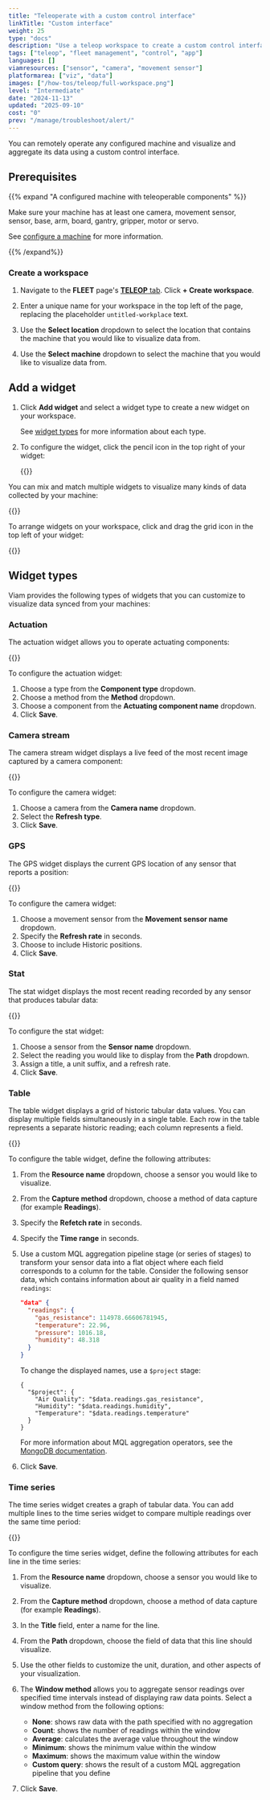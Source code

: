 ```yaml
---
title: "Teleoperate with a custom control interface"
linkTitle: "Custom interface"
weight: 25
type: "docs"
description: "Use a teleop workspace to create a custom control interface for operating a machine or visualizing and aggregating its data."
tags: ["teleop", "fleet management", "control", "app"]
languages: []
viamresources: ["sensor", "camera", "movement sensor"]
platformarea: ["viz", "data"]
images: ["/how-tos/teleop/full-workspace.png"]
level: "Intermediate"
date: "2024-11-13"
updated: "2025-09-10"
cost: "0"
prev: "/manage/troubleshoot/alert/"
---
```


You can remotely operate any configured machine and visualize and aggregate its data using a custom control interface.

## Prerequisites

{{% expand "A configured machine with teleoperable components" %}}

Make sure your machine has at least one camera, movement sensor, sensor, base, arm, board, gantry, gripper, motor or servo.

See [configure a machine](/operate/get-started/supported-hardware/) for more information.

{{% /expand%}}

### Create a workspace

1. Navigate to the **FLEET** page's [**TELEOP** tab](https://app.viam.com/teleop).
   Click **+ Create workspace**.

1. Enter a unique name for your workspace in the top left of the page, replacing the placeholder `untitled-workplace` text.

1. Use the **Select location** dropdown to select the location that contains the machine that you would like to visualize data from.

1. Use the **Select machine** dropdown to select the machine that you would like to visualize data from.

## Add a widget

1. Click **Add widget** and select a widget type to create a new widget on your workspace.

   See [widget types](/manage/troubleshoot/teleoperate/custom-interface/#widget-types) for more information about each type.

1. To configure the widget, click the pencil icon in the top right of your widget:

   {{<imgproc src="/services/data/visualize-widget-configure.png" alt="Click the pencil icon to configure your widget." style="width:500px" resize="1200x" class="imgzoom fill shadow" >}}

You can mix and match multiple widgets to visualize many kinds of data collected by your machine:

{{<imgproc src="/services/data/visualize-workspace.png" resize="1200x" style="width: 700px" class="fill imgzoom shadow" declaredimensions=true alt="Workspace containing.">}}

To arrange widgets on your workspace, click and drag the grid icon in the top left of your widget:

{{<imgproc src="/services/data/visualize-widget-move.png" alt="Click the grid icon to move a widget." style="width:500px" resize="1200x" class="imgzoom fill shadow" >}}

## Widget types

Viam provides the following types of widgets that you can customize to visualize data synced from your machines:

### Actuation

The actuation widget allows you to operate actuating components:

{{<imgproc src="/services/data/visualize-widget-actuation.png" resize="800x" style="width: 500px" class="fill imgzoom shadow" declaredimensions=true alt="An actuation widget displaying servo controls.">}}

To configure the actuation widget:

1. Choose a type from the **Component type** dropdown.
1. Choose a method from the **Method** dropdown.
1. Choose a component from the **Actuating component name** dropdown.
1. Click **Save**.

### Camera stream

The camera stream widget displays a live feed of the most recent image captured by a camera component:

{{<imgproc src="/services/data/visualize-widget-camera.png" resize="800x" style="width: 500px" class="fill imgzoom shadow" declaredimensions=true alt="A camera widget displaying a live camera feed.">}}

To configure the camera widget:

1. Choose a camera from the **Camera name** dropdown.
1. Select the **Refresh type**.
1. Click **Save**.

### GPS

The GPS widget displays the current GPS location of any sensor that reports a position:

{{<imgproc src="/services/data/visualize-widget-gps.png" resize="800x" style="width: 500px" class="fill imgzoom shadow" declaredimensions=true alt="A GPS widget displaying a live location.">}}

To configure the camera widget:

1. Choose a movement sensor from the **Movement sensor name** dropdown.
1. Specify the **Refresh rate** in seconds.
1. Choose to include Historic positions.
1. Click **Save**.

### Stat

The stat widget displays the most recent reading recorded by any sensor that produces tabular data:

{{<imgproc src="/services/data/visualize-widget-stat.png" resize="800x" style="width: 500px" class="fill imgzoom shadow" declaredimensions=true alt="A stat widget displaying a live sensor reading.">}}

To configure the stat widget:

1. Choose a sensor from the **Sensor name** dropdown.
1. Select the reading you would like to display from the **Path** dropdown.
1. Assign a title, a unit suffix, and a refresh rate.
1. Click **Save**.

### Table

The table widget displays a grid of historic tabular data values. You can display multiple fields simultaneously in a single table.
Each row in the table represents a separate historic reading; each column represents a field.

{{<imgproc src="/services/data/visualize-widget-table.png" resize="800x" style="width: 500px" class="fill imgzoom shadow" declaredimensions=true alt="A table widget displaying a grid of sensor readings.">}}

To configure the table widget, define the following attributes:

1. From the **Resource name** dropdown, choose a sensor you would like to visualize.
1. From the **Capture method** dropdown, choose a method of data capture (for example **Readings**).
1. Specify the **Refetch rate** in seconds.
1. Specify the **Time range** in seconds.

1. Use a custom MQL aggregation pipeline stage (or series of stages) to transform your sensor data into a flat object where each field corresponds to a column for the table.
   Consider the following sensor data, which contains information about air quality in a field named `readings`:

   ```json
   "data" {
     "readings": {
       "gas_resistance": 114978.66606781945,
       "temperature": 22.96,
       "pressure": 1016.18,
       "humidity": 48.318
     }
   }
   ```

   To change the displayed names, use a `$project` stage:

   ```mql
   {
     "$project": {
       "Air Quality": "$data.readings.gas_resistance",
       "Humidity": "$data.readings.humidity",
       "Temperature": "$data.readings.temperature"
     }
   }
   ```

   For more information about MQL aggregation operators, see the [MongoDB documentation](https://www.mongodb.com/docs/manual/reference/operator/aggregation/).

1. Click **Save**.

### Time series

The time series widget creates a graph of tabular data. You can add multiple lines to the time series widget to compare multiple readings over the same time period:

{{<imgproc src="/services/data/visualize-widget-time-series.png" resize="1000x" style="width: 500px" class="fill imgzoom shadow" declaredimensions=true alt="A time series widget displaying a live graph of sensor data over time.">}}

To configure the time series widget, define the following attributes for each line in the time series:

1. From the **Resource name** dropdown, choose a sensor you would like to visualize.
1. From the **Capture method** dropdown, choose a method of data capture (for example **Readings**).
1. In the **Title** field, enter a name for the line.
1. From the **Path** dropdown, choose the field of data that this line should visualize.

1. Use the other fields to customize the unit, duration, and other aspects of your visualization.

1. The **Window method** allows you to aggregate sensor readings over specified time intervals instead of displaying raw data points.
   Select a window method from the following options:

   - **None**: shows raw data with the path specified with no aggregation
   - **Count**: shows the number of readings within the window
   - **Average**: calculates the average value throughout the window
   - **Minimum**: shows the minimum value within the window
   - **Maximum**: shows the maximum value within the window
   - **Custom query**: shows the result of a custom MQL aggregation pipeline that you define

1. Click **Save**.
